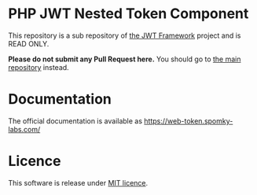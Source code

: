 PHP JWT Nested Token Component
==============================

This repository is a sub repository of [the JWT Framework](https://github.com/web-token/jwt-framework) project and is READ ONLY.

**Please do not submit any Pull Request here.**
You should go to [the main repository](https://github.com/web-token/jwt-framework) instead.

# Documentation

The official documentation is available as https://web-token.spomky-labs.com/ 

# Licence

This software is release under [MIT licence](LICENSE).
